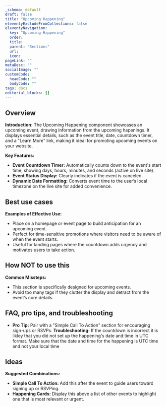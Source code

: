 ```yaml
---
_schema: default
draft: false
title: "Upcoming Happening"
eleventyExcludeFromCollections: false
eleventyNavigation:
  key: "Upcoming Happening"
  order: 
  title: 
  parent: "Sections"
  url: 
  icon: 
pageLink: ""
metaDesc: ""
socialImage: ""
customCode:
  headCode: ""
  bodyCode: ""
tags: docs
editorial_blocks: []
---
```

## Overview
**Introduction:** The Upcoming Happening component showcases an upcoming event, drawing information from the upcoming hapenings. It displays essential details, such as the event title, date, countdown timer, and a "Learn More" link, making it ideal for promoting upcoming events on your website.

**Key Features:** 
- **Event Countdown Timer:** Automatically counts down to the event's start time, showing days, hours, minutes, and seconds (active on live site).
- **Event Status Display:** Clearly indicates if the event is canceled.
- **Dynamic Date Formatting:** Converts event time to the user’s local timezone on the live site for added convenience.

## Best use cases
**Examples of Effective Use:** 
- Place on a homepage or event page to build anticipation for an upcoming event.
- Perfect for time-sensitive promotions where visitors need to be aware of when the event starts.
- Useful for landing pages where the countdown adds urgency and motivates users to take action.

## How **NOT** to use this
**Common Missteps:** 
- This section is specifically designed for upcoming events.
- Avoid too many tags if they clutter the display and detract from the event’s core details.

## FAQ, pro tips, and troubleshooting
- **Pro Tip:** Pair with a "Simple Call To Action" section for encouraging sign-ups or RSVPs.
**Troubleshooting:** 
If the countdown is incorrect it is likley that you did not set up the happening's date and time in UTC format. Make sure that the date and time for the happening is UTC time and not your local time

## Ideas
**Suggested Combinations:** 
- **Simple Call To Action:** Add this after the event to guide users toward signing up or RSVPing.
- **Happening Cards:** Display this above a list of other events to highlight one that is most relevant or urgent.
